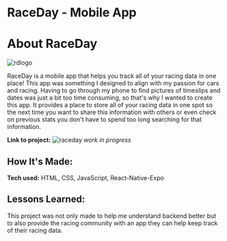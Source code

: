 # RaceDay - Mobile App

# About RaceDay
![rdlogo](https://github.com/CbacaSE/RaceDay/assets/102192858/08e476c4-a710-460f-bfb0-53f7e738cb9b)

RaceDay is a mobile app that helps you track all of your racing data in one place! This app was something I designed to align with my passion for cars and racing. Having to go through my phone to find pictures of timeslips and dates was just a bit too time consuming, so that's why I wanted to create this app. It provides a place to store all of your racing data in one spot so the next time you want to share this information with others or even check on previous stats you don't have to spend too long searching for that information.

**Link to project:**
![raceday](https://github.com/CbacaSE/RaceDay/assets/102192858/358c2daf-04a0-489b-9639-ffb3ebb12e19)
_work in progress_
<!-- ![alt tag](http://placecorgi.com/1200/650) -->

## How It's Made:

**Tech used:** HTML, CSS, JavaScript, React-Native-Expo

<!-- Here's where you can go to town on how you actually built this thing. Write as much as you can here, it's totally fine if it's not too much just make sure you write *something*. If you don't have too much experience on your resume working on the front end that's totally fine. This is where you can really show off your passion and make up for that ten fold. -->

## Lessons Learned:

This project was not only made to help me understand backend better but to also provide the racing community with an app they can help keep track of their racing data. <!-- Being able to store data was a crucial aspect to this app so learning the process on being able to store this data -->

<!-- ## Examples:

Take a look at these couple examples that I have in my own portfolio:

 **Palettable:** https://github.com/alecortega/palettable

**Twitter Battle:** https://github.com/alecortega/twitter-battle

**Patch Panel:** https://github.com/alecortega/patch-panel -->

